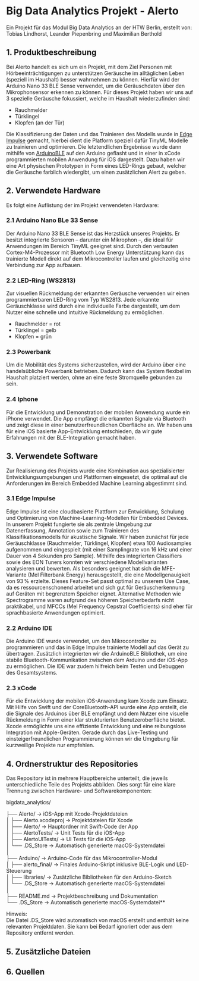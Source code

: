 # Big Data Analytics Projekt - Alerto 
Ein Projekt für das Modul Big Data Analytics an der HTW Berlin, erstellt von: 
Tobias Lindhorst, Leander Piepenbring und Maximilian Berthold

## 1. Produktbeschreibung
Bei Alerto handelt es sich um ein Projekt, mit dem Ziel Personen mit Hörbeeinträchtigungen zu unterstützen Geräusche im alltäglichen Leben (speziell im Haushalt) besser wahrnehmen zu können. 
Hierfür wird der Arduino Nano 33 BLE Sense verwendet, um die Geräuschdaten über den Mikrophonsensor erkennen zu können. Für dieses Projekt haben wir uns auf 3 spezielle Geräusche fokussiert, welche im Haushalt wiederzufinden sind: 
- Rauchmelder
- Türklingel
- Klopfen (an der Tür)
  
Die Klassifizierung der Daten und das Trainieren des Modells wurde in [Edge Impulse](https://edgeimpulse.com/) gemacht, hierbei dient die Platform speziell dafür TinyML Modelle zu trainieren und optimieren.
Die letztendlichen Ergebnisse wurde dann mithilfe von [ArduinoBLE](https://docs.arduino.cc/libraries/arduinoble/) auf den Arduino geflasht und in einer in xCode programmierten mobilen Anwendung für iOS dargestellt.
Dazu haben wir eine Art physischen Prototypen in Form eines LED-Rings gebaut, welcher die Geräusche farblich wiedergibt, um einen zusätzlichen Alert zu geben.

## 2. Verwendete Hardware
Es folgt eine Auflistung der im Projekt verwendeten Hardware:

### 2.1 Arduino Nano BLe 33 Sense
Der Arduino Nano 33 BLE Sense ist das Herzstück unseres Projekts. Er besitzt integrierte Sensoren – darunter ein Mikrophon –, die ideal für Anwendungen im Bereich TinyML geeignet sind. Durch den verbauten Cortex-M4-Prozessor mit Bluetooth Low Energy Unterstützung kann das trainierte Modell direkt auf dem Mikrocontroller laufen und gleichzeitig eine Verbindung zur App aufbauen.
### 2.2 LED-Ring (WS2813)
Zur visuellen Rückmeldung der erkannten Geräusche verwenden wir einen programmierbaren LED-Ring vom Typ WS2813. Jede erkannte Geräuschklasse wird durch eine individuelle Farbe dargestellt, um dem Nutzer eine schnelle und intuitive Rückmeldung zu ermöglichen.
- Rauchmelder = rot
- Türklingel = gelb
- Klopfen = grün

  
### 2.3 Powerbank
Um die Mobilität des Systems sicherzustellen, wird der Arduino über eine handelsübliche Powerbank betrieben. Dadurch kann das System flexibel im Haushalt platziert werden, ohne an eine feste Stromquelle gebunden zu sein.

### 2.4 Iphone
Für die Entwicklung und Demonstration der mobilen Anwendung wurde ein iPhone verwendet. Die App empfängt die erkannten Signale via Bluetooth und zeigt diese in einer benutzerfreundlichen Oberfläche an. Wir haben uns für eine iOS basierte App-Entwicklung entschieden, da wir gute Erfahrungen mit der BLE-Integration gemacht haben. 

## 3. Verwendete Software
Zur Realisierung des Projekts wurde eine Kombination aus spezialisierter Entwicklungsumgebungen und Plattformen eingesetzt, die optimal auf die Anforderungen im Bereich Embedded Machine Learning abgestimmt sind.

### 3.1 Edge Impulse
Edge Impulse ist eine cloudbasierte Plattform zur Entwicklung, Schulung und Optimierung von Machine-Learning-Modellen für Embedded Devices. In unserem Projekt fungierte sie als zentrale Umgebung zur Datenerfassung, Annotation sowie zum Trainieren des Klassifikationsmodells für akustische Signale.
Wir haben zunächst für jede Geräuschklasse (Rauchmelder, Türklingel, Klopfen) etwa 100 Audiosamples aufgenommen und eingespielt (mit einer Samplingrate von 16 kHz und einer Dauer von 4 Sekunden pro Sample). Mithilfe des integrierten Classifiers sowie des EON Tuners konnten wir verschiedene Modellvarianten analysieren und bewerten.
Als besonders geeignet hat sich die MFE-Variante (Mel Filterbank Energy) herausgestellt, die eine Modellgenauigkeit von 93 % erzielte. Dieses Feature-Set passt optimal zu unserem Use Case, da es ressourcenschonend arbeitet und sich gut für Geräuscherkennung auf Geräten mit begrenztem Speicher eignet. Alternative Methoden wie Spectrogramme waren aufgrund des höheren Speicherbedarfs nicht praktikabel, und MFCCs (Mel Frequency Cepstral Coefficients) sind eher für sprachbasierte Anwendungen optimiert.

### 2.2 Arduino IDE
Die Arduino IDE wurde verwendet, um den Mikrocontroller zu programmieren und das in Edge Impulse trainierte Modell auf das Gerät zu übertragen. Zusätzlich integrierten wir die ArduinoBLE Bibliothek, um eine stabile Bluetooth-Kommunikation zwischen dem Arduino und der iOS-App zu ermöglichen. Die IDE war zudem hilfreich beim Testen und Debuggen des Gesamtsystems.

### 2.3 xCode
Für die Entwicklung der mobilen iOS-Anwendung kam Xcode zum Einsatz. Mit Hilfe von Swift und der CoreBluetooth-API wurde eine App erstellt, die die Signale des Arduinos über BLE empfängt und dem Nutzer eine visuelle Rückmeldung in Form einer klar strukturierten Benutzeroberfläche bietet. Xcode ermöglichte uns eine effiziente Entwicklung und eine reibungslose Integration mit Apple-Geräten. Gerade durch das Live-Testing und einsteigerfreundlichen Programmierung können wir die Umgebung für kurzweilige Projekte nur empfehlen. 

## 4. Ordnerstruktur des Repositories
Das Repository ist in mehrere Hauptbereiche unterteilt, die jeweils unterschiedliche Teile des Projekts abbilden. Dies sorgt für eine klare Trennung zwischen Hardware- und Softwarekomponenten:

bigdata_analytics/

├── Alerto/               → iOS-App mit Xcode-Projektdateien  
│   ├── Alerto.xcodeproj  → Projektdateien für Xcode  
│   ├── Alerto/           → Hauptordner mit Swift-Code der App  
│   ├── AlertoTests/      → Unit Tests für die iOS-App  
│   ├── AlertoUITests/    → UI Tests für die iOS-App  
│   └── .DS_Store         → Automatisch generierte macOS-Systemdatei  
│  
├── Arduino/              → Arduino-Code für das Mikrocontroller-Modul  
│   ├── alerto_final/     → Finales Arduino-Skript inklusive BLE-Logik und LED-Steuerung  
│   ├── libraries/        → Zusätzliche Bibliotheken für den Arduino-Sketch  
│   └── .DS_Store         → Automatisch generierte macOS-Systemdatei  
│  
├── README.md             → Projektbeschreibung und Dokumentation  
└── .DS_Store             → Automatisch generierte macOS-Systemdatei**  

Hinweis:  
Die Datei .DS_Store wird automatisch von macOS erstellt und enthält keine relevanten Projektdaten. Sie kann bei Bedarf ignoriert oder aus dem Repository entfernt werden.  

## 5. Zusätzliche Dateien

## 6. Quellen
